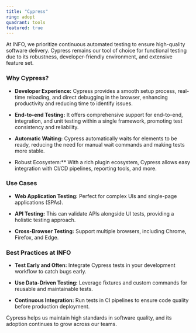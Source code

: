 ```yaml
---
title: "Cypress"
ring: adopt
quadrant: tools
featured: true
---
```


At INFO, we prioritize continuous automated testing to ensure high-quality software delivery. Cypress remains our tool of choice for functional testing due to its robustness, developer-friendly environment, and extensive feature set.

  

### Why Cypress?

- **Developer Experience:** Cypress provides a smooth setup process, real-time reloading, and direct debugging in the browser, enhancing productivity and reducing time to identify issues.

- **End-to-end Testing:** It offers comprehensive support for end-to-end, integration, and unit testing within a single framework, promoting test consistency and reliability.

- **Automatic Waiting:** Cypress automatically waits for elements to be ready, reducing the need for manual wait commands and making tests more stable.

- Robust Ecosystem:** With a rich plugin ecosystem, Cypress allows easy integration with CI/CD pipelines, reporting tools, and more.

  

### Use Cases

- **Web Application Testing:** Perfect for complex UIs and single-page applications (SPAs).

- **API Testing:** This can validate APIs alongside UI tests, providing a holistic testing approach.

- **Cross-Browser Testing:** Support multiple browsers, including Chrome, Firefox, and Edge.

  

### Best Practices at INFO

- **Test Early and Often:** Integrate Cypress tests in your development workflow to catch bugs early.

- **Use Data-Driven Testing:** Leverage fixtures and custom commands for reusable and maintainable tests.

- **Continuous Integration:** Run tests in CI pipelines to ensure code quality before production deployment.

  

Cypress helps us maintain high standards in software quality, and its adoption continues to grow across our teams.